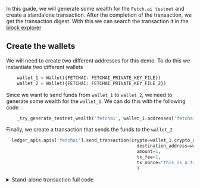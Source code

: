 In this guide, we will generate some wealth for the `Fetch.ai testnet` and create a standalone transaction. After the completion of the transaction,
we get the transaction digest. With this we can search the transaction it in the <a href='https://explore-testnet.fetch.ai'>block explorer</a>

## Create the wallets

We will need to create two different addresses for this demo. To do this we instantiate two different wallets 

```python
    wallet_1 = Wallet({FETCHAI: FETCHAI_PRIVATE_KEY_FILE})
    wallet_2 = Wallet({FETCHAI: FETCHAI_PRIVATE_KEY_FILE_2})
```

Since we want to send funds from `wallet_1` to `wallet_2`, we need to generate some wealth for the `wallet_1`. We can
do this with the following code
```python
    _try_generate_testnet_wealth('fetchai', wallet_1.addresses['fetchai'])
```

Finally, we create a transaction that sends the funds to the `wallet_2`

```python
  ledger_apis.apis['fetchai'].send_transaction(crypto=wallet_1.crypto_objects.get(FETCHAI),
                                                 destination_address=wallet_2.addresses.get(FETCHAI),
                                                 amount=1,
                                                 tx_fee=1,
                                                 tx_nonce="this_is_a_transaction_nonce",
                                                 )
```

<details><summary>Stand-alone transaction full code</summary>

```
import logging
import os
from aea.crypto.fetchai import FETCHAI
from aea.crypto.helpers import FETCHAI_PRIVATE_KEY_FILE, _create_fetchai_private_key
from aea.crypto.ledger_apis import LedgerApis
from aea.crypto.wallet import Wallet
from aea.crypto.helpers import _try_generate_testnet_wealth

ROOT_DIR = os.getcwd()

logger = logging.getLogger("aea")
logging.basicConfig(level=logging.INFO)

FETCHAI_PRIVATE_KEY_FILE_2 = "fet_private_key_2.txt"

def run():
    # Create a private key
    _create_fetchai_private_key()

    # Set up the wallet, identity, oef connection, ledger and (empty) resources
    wallet_1 = Wallet({FETCHAI: FETCHAI_PRIVATE_KEY_FILE})
    wallet_2 = Wallet({FETCHAI: FETCHAI_PRIVATE_KEY_FILE_2})
    ledger_apis = LedgerApis({'fetchai': {'network': 'testnet'}}, 'fetchai')
    _try_generate_testnet_wealth('fetchai', wallet_1.addresses['fetchai'])

    logger.info("Sending amount to {}".format(wallet_2.addresses.get(FETCHAI)))
    ledger_apis.apis['fetchai'].send_transaction(crypto=wallet_1.crypto_objects.get(FETCHAI),
                                                 destination_address=wallet_2.addresses.get(FETCHAI),
                                                 amount=1,
                                                 tx_fee=1,
                                                 tx_nonce="this_is_a_transaction_nonce",
                                                 )

if __name__ == "__main__":
    run()
```
</details>
